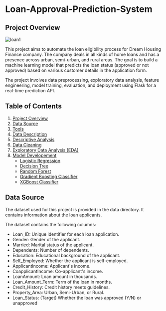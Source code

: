 # Loan-Approval-Prediction-System

## Project Overview

![loan1](https://github.com/GogoHarry/Loan-Prediction-System/assets/82883963/76c814d2-ea31-4758-8957-7a068f53c4fa)


This project aims to automate the loan eligibility process for Dream Housing Finance company. The company deals in all kinds of home loans and has a presence across urban, semi-urban, and rural areas. The goal is to build a machine learning model that predicts the loan status (approved or not approved) based on various customer details in the application form.

The project involves data preprocessing, exploratory data analysis, feature engineering, model training, evaluation, and deployment using Flask for a real-time prediction API.

## Table of Contents
1. [Project Overview](#project-overview)
2. [Data Source](#data-source)
3. [Tools](#tools)
4. [Data Description](#data-description)
5. [Descriptive Analysis](#descriptive-analysis)
6. [Data Cleaning](#data-cleaning)
7. [Exploratory Data Analysis (EDA)](#exploratory-data-analysis-eda)
8. [Model Developement](#model-development)
   - [Logistic Regression](#logistic-regression)
   - [Decision Tree](#decision-tree)
   - [Random Forest](#random-forest)
   - [Gradient Boosting Classifier](#gradient-boosting-classifier)
   - [XGBoost Classifier](#xgboost-classifier)

## Data Source

The dataset used for this project is provided in the data directory. It contains information about the loan applicants.

The dataset contains the following columns:
- Loan_ID: Unique identifier for each loan application.
- Gender: Gender of the applicant.
- Married: Marital status of the applicant.
- Dependents: Number of dependents.
- Education: Educational background of the applicant.
- Self_Employed: Whether the applicant is self-employed.
- ApplicantIncome: Applicant's income.
- CoapplicantIncome: Co-applicant's income.
- LoanAmount: Loan amount in thousands.
- Loan_Amount_Term: Term of the loan in months.
- Credit_History: Credit history meets guidelines.
- Property_Area: Urban, Semi-Urban, or Rural.
- Loan_Status: (Target) Whether the loan was approved (Y/N) or unapproved




